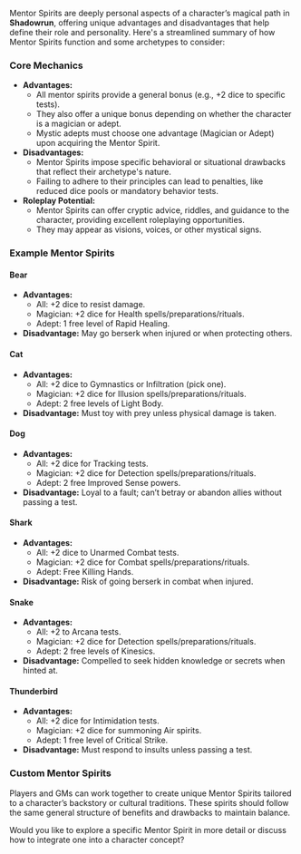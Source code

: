 Mentor Spirits are deeply personal aspects of a character’s magical path in **Shadowrun**, offering unique advantages and disadvantages that help define their role and personality. Here's a streamlined summary of how Mentor Spirits function and some archetypes to consider:

### **Core Mechanics**

- **Advantages:**
    - All mentor spirits provide a general bonus (e.g., +2 dice to specific tests).
    - They also offer a unique bonus depending on whether the character is a magician or adept.
    - Mystic adepts must choose one advantage (Magician or Adept) upon acquiring the Mentor Spirit.
- **Disadvantages:**
    - Mentor Spirits impose specific behavioral or situational drawbacks that reflect their archetype's nature.
    - Failing to adhere to their principles can lead to penalties, like reduced dice pools or mandatory behavior tests.
- **Roleplay Potential:**
    - Mentor Spirits can offer cryptic advice, riddles, and guidance to the character, providing excellent roleplaying opportunities.
    - They may appear as visions, voices, or other mystical signs.

### **Example Mentor Spirits**

#### **Bear**

- **Advantages:**
    - All: +2 dice to resist damage.
    - Magician: +2 dice for Health spells/preparations/rituals.
    - Adept: 1 free level of Rapid Healing.
- **Disadvantage:** May go berserk when injured or when protecting others.

#### **Cat**

- **Advantages:**
    - All: +2 dice to Gymnastics or Infiltration (pick one).
    - Magician: +2 dice for Illusion spells/preparations/rituals.
    - Adept: 2 free levels of Light Body.
- **Disadvantage:** Must toy with prey unless physical damage is taken.

#### **Dog**

- **Advantages:**
    - All: +2 dice for Tracking tests.
    - Magician: +2 dice for Detection spells/preparations/rituals.
    - Adept: 2 free Improved Sense powers.
- **Disadvantage:** Loyal to a fault; can’t betray or abandon allies without passing a test.

#### **Shark**

- **Advantages:**
    - All: +2 dice to Unarmed Combat tests.
    - Magician: +2 dice for Combat spells/preparations/rituals.
    - Adept: Free Killing Hands.
- **Disadvantage:** Risk of going berserk in combat when injured.

#### **Snake**

- **Advantages:**
    - All: +2 to Arcana tests.
    - Magician: +2 dice for Detection spells/preparations/rituals.
    - Adept: 2 free levels of Kinesics.
- **Disadvantage:** Compelled to seek hidden knowledge or secrets when hinted at.

#### **Thunderbird**

- **Advantages:**
    - All: +2 dice for Intimidation tests.
    - Magician: +2 dice for summoning Air spirits.
    - Adept: 1 free level of Critical Strike.
- **Disadvantage:** Must respond to insults unless passing a test.

### **Custom Mentor Spirits**

Players and GMs can work together to create unique Mentor Spirits tailored to a character’s backstory or cultural traditions. These spirits should follow the same general structure of benefits and drawbacks to maintain balance.

Would you like to explore a specific Mentor Spirit in more detail or discuss how to integrate one into a character concept?
